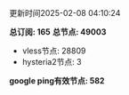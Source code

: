更新时间2025-02-08 04:10:24

**总订阅: 165**
**总节点: 49003**
- vless节点: 28809
- hysteria2节点: 3

**google ping有效节点: 582**
